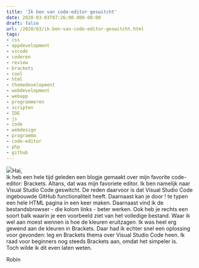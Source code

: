 ```yaml
---
title: 'Ik ben van code-editor geswitcht'
date: 2020-03-03T07:26:00.000-08:00
draft: false
url: /2020/03/ik-ben-van-code-editor-geswitcht.html
tags: 
- css
- appdevelopment
- vscode
- coderen
- review
- brackets
- cool
- html
- themedevelopment
- webdevelopment
- webapp
- programmeren
- scripten
- IDE
- js
- code
- webdesign
- programma
- code-editor
- php
- github
---
```


[![](https://upload.wikimedia.org/wikipedia/commons/thumb/9/9a/Visual_Studio_Code_1.35_icon.svg/1200px-Visual_Studio_Code_1.35_icon.svg.png)](https://upload.wikimedia.org/wikipedia/commons/thumb/9/9a/Visual_Studio_Code_1.35_icon.svg/1200px-Visual_Studio_Code_1.35_icon.svg.png)Hai,  
Ik heb een hele tijd geleden een blogje gemaakt over mijn favorite code-editor: Brackets. Altans, dat was mijn favoriete editor. Ik ben namelijk naar Visual Studio Code geswitcht. De reden daarvoor is dat Visual Studio Code ingebouwde GitHub functionaliteit heeft. Daarnaast kan je door ! te typen een hele HTML pagina in een keer maken. Daarnaast vind ik de bestandsbrowser - die kolom links - beter werken. Ook heb je rechts een soort balk waarin je een voorbeeld ziet van het volledige bestand. Waar ik wel aan moest wennen is hoe de kleuren eruitzagen. Ik was heel erg gewend aan de kleuren in Brackets. Daar had ik echter snel een oplossing voor gevonden: leg en Brackets thema over Visual Studio Code heen. Ik raad voor beginners nog steeds Brackets aan, omdat het simpeler is.  
Toch wilde ik dit even laten weten.  
  
Robin